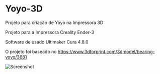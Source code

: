 # Yoyo-3D

Projeto para criação de Yoyo na Impressora 3D

Projeto para a Impressora Creality Ender-3

Software de usado Ultimaker Cura 4.8.0

O projeto foi baseado no https://www.3dforprint.com/3dmodel/bearing-yoyo/3681

![Screenshot](yoyo.png)



